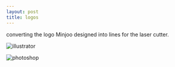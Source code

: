 ```yaml
---
layout: post
title: logos
---
```


converting the logo Minjoo designed into lines for the laser cutter.

![illustrator]({{site.baseurl}}/images/logoai.jpg)

![photoshop]({{site.baseurl}}/images/logops.jpg)
